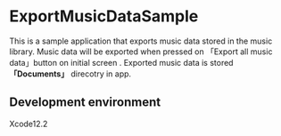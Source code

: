 # ExportMusicDataSample
This is a sample application that exports music data stored in the music library.
Music data will be exported when pressed on 「Export all music data」button on initial screen .
Exported music data is stored **「Documents」** direcotry in app.

## Development environment
Xcode12.2